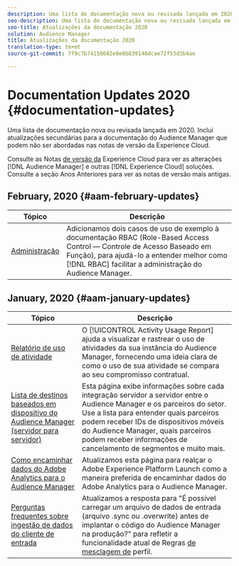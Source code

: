 ```yaml
---
description: Uma lista de documentação nova ou revisada lançada em 2020. Inclui atualizações secundárias para a documentação do Audience Manager que podem não ser abordadas nas notas de versão da Experience Cloud.
seo-description: Uma lista de documentação nova ou revisada lançada em 2020. Inclui atualizações secundárias para a documentação do Audience Manager que podem não ser abordadas nas notas de versão da Experience Cloud.
seo-title: Atualizações da documentação 2020
solution: Audience Manager
title: Atualizações da documentação 2020
translation-type: tm+mt
source-git-commit: 7f9c7b74150682e8e8b839148dcae72f53d3b4ae

---
```



# Documentation Updates 2020 {#documentation-updates}

Uma lista de documentação nova ou revisada lançada em 2020. Inclui atualizações secundárias para a documentação do Audience Manager que podem não ser abordadas nas notas de versão da Experience Cloud.

Consulte as Notas [de versão da](https://marketing.adobe.com/resources/help/en_US/whatsnew/) Experience Cloud para ver as alterações [!DNL Audience Manager] e outras [!DNL Experience Cloud] soluções. Consulte a seção Anos [](../docs-updates/docs-2019.md) Anteriores para ver as notas de versão mais antigas.

## February, 2020 {#aam-february-updates}

| Tópico | Descrição |
|---- |----|
| [Administração](../features/administration/administration-overview.md#use-cases) | Adicionamos dois casos de uso de exemplo à documentação RBAC (Role-Based Access Control — Controle de Acesso Baseado em Função), para ajudá-lo a entender melhor como [!DNL RBAC] facilitar a administração do Audience Manager. |

## January, 2020 {#aam-january-updates}

| Tópico | Descrição |
|--- |----|
| [Relatório de uso de atividade](../features/administration/activity-usage-reporting.md) | O [!UICONTROL Activity Usage Report] ajuda a visualizar e rastrear o uso de atividades da sua instância do Audience Manager, fornecendo uma ideia clara de como o uso de sua atividade se compara ao seu compromisso contratual. |
| [Lista de destinos baseados em dispositivo do Audience Manager (servidor para servidor)](/help/using/features/destinations/device-based-destinations-list.md) | Esta página exibe informações sobre cada integração servidor a servidor entre o Audience Manager e os parceiros do setor. Use a lista para entender quais parceiros podem receber IDs de dispositivos móveis do Audience Manager, quais parceiros podem receber informações de cancelamento de segmentos e muito mais. |
| [Como encaminhar dados do Adobe Analytics para o Audience Manager](../integration/integration-other-solutions/audience-management-module.md) | Atualizamos esta página para realçar o Adobe Experience Platform Launch como a maneira preferida de encaminhar dados do Adobe Analytics para o Audience Manager. |
| [Perguntas frequentes sobre ingestão de dados do cliente de entrada](/help/using/faq/faq-inbound-data-ingestion.md) | Atualizamos a resposta para &quot;É possível carregar um arquivo de dados de entrada (arquivo .sync ou .overwrite) antes de implantar o código do Audience Manager na produção?&quot; para refletir a funcionalidade atual de Regras [de mesclagem de](/help/using/features/profile-merge-rules/merge-rule-targeting-options.md) perfil. |
